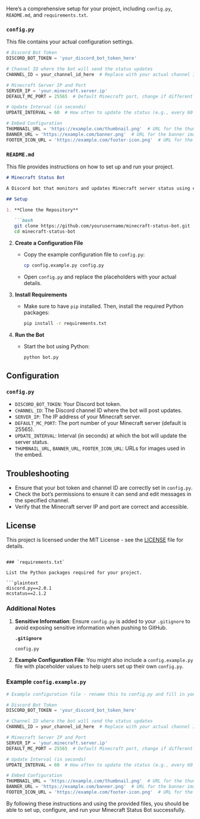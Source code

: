 Here’s a comprehensive setup for your project, including `config.py`, `README.md`, and `requirements.txt`.

### `config.py`

This file contains your actual configuration settings.

```python
# Discord Bot Token
DISCORD_BOT_TOKEN = 'your_discord_bot_token_here'

# Channel ID where the bot will send the status updates
CHANNEL_ID = your_channel_id_here  # Replace with your actual channel ID

# Minecraft Server IP and Port
SERVER_IP = 'your.minecraft.server.ip'
DEFAULT_MC_PORT = 25565  # Default Minecraft port, change if different

# Update Interval (in seconds)
UPDATE_INTERVAL = 60  # How often to update the status (e.g., every 60 seconds)

# Embed Configuration
THUMBNAIL_URL = 'https://example.com/thumbnail.png'  # URL for the thumbnail image
BANNER_URL = 'https://example.com/banner.png'  # URL for the banner image
FOOTER_ICON_URL = 'https://example.com/footer-icon.png'  # URL for the footer icon
```

### `README.md`

This file provides instructions on how to set up and run your project.

```markdown
# Minecraft Status Bot

A Discord bot that monitors and updates Minecraft server status using embeds.

## Setup

1. **Clone the Repository**

   ```bash
   git clone https://github.com/yourusername/minecraft-status-bot.git
   cd minecraft-status-bot
   ```

2. **Create a Configuration File**

   - Copy the example configuration file to `config.py`:
     ```bash
     cp config.example.py config.py
     ```

   - Open `config.py` and replace the placeholders with your actual details.

3. **Install Requirements**

   - Make sure to have `pip` installed. Then, install the required Python packages:
     ```bash
     pip install -r requirements.txt
     ```

4. **Run the Bot**

   - Start the bot using Python:
     ```bash
     python bot.py
     ```

## Configuration

### `config.py`

- `DISCORD_BOT_TOKEN`: Your Discord bot token.
- `CHANNEL_ID`: The Discord channel ID where the bot will post updates.
- `SERVER_IP`: The IP address of your Minecraft server.
- `DEFAULT_MC_PORT`: The port number of your Minecraft server (default is 25565).
- `UPDATE_INTERVAL`: Interval (in seconds) at which the bot will update the server status.
- `THUMBNAIL_URL`, `BANNER_URL`, `FOOTER_ICON_URL`: URLs for images used in the embed.

## Troubleshooting

- Ensure that your bot token and channel ID are correctly set in `config.py`.
- Check the bot’s permissions to ensure it can send and edit messages in the specified channel.
- Verify that the Minecraft server IP and port are correct and accessible.

## License

This project is licensed under the MIT License - see the [LICENSE](LICENSE) file for details.
```

### `requirements.txt`

List the Python packages required for your project.

```plaintext
discord.py==2.0.1
mcstatus==2.1.2
```

### Additional Notes

1. **Sensitive Information**: Ensure `config.py` is added to your `.gitignore` to avoid exposing sensitive information when pushing to GitHub.
   
   **`.gitignore`**
   ```gitignore
   config.py
   ```

2. **Example Configuration File**: You might also include a `config.example.py` file with placeholder values to help users set up their own `config.py`.

### Example `config.example.py`

```python
# Example configuration file - rename this to config.py and fill in your details

# Discord Bot Token
DISCORD_BOT_TOKEN = 'your_discord_bot_token_here'

# Channel ID where the bot will send the status updates
CHANNEL_ID = your_channel_id_here  # Replace with your actual channel ID

# Minecraft Server IP and Port
SERVER_IP = 'your.minecraft.server.ip'
DEFAULT_MC_PORT = 25565  # Default Minecraft port, change if different

# Update Interval (in seconds)
UPDATE_INTERVAL = 60  # How often to update the status (e.g., every 60 seconds)

# Embed Configuration
THUMBNAIL_URL = 'https://example.com/thumbnail.png'  # URL for the thumbnail image
BANNER_URL = 'https://example.com/banner.png'  # URL for the banner image
FOOTER_ICON_URL = 'https://example.com/footer-icon.png'  # URL for the footer icon
```

By following these instructions and using the provided files, you should be able to set up, configure, and run your Minecraft Status Bot successfully.

